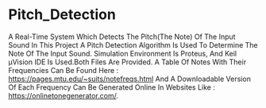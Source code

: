# Pitch_Detection
A Real-Time System Which Detects The Pitch(The Note) Of The Input Sound
In This Project A Pitch Detection Algorithm Is Used To Determine The Note Of The Input Sound.
Simulation Environment Is Proteus, And Keil μVision IDE Is Used.Both Files Are Provided.
A Table Of Notes With Their Frequencies Can Be Found Here : https://pages.mtu.edu/~suits/notefreqs.html
And A Downloadable Version Of Each Frequency Can Be Generated Online In Websites Like : https://onlinetonegenerator.com/.
